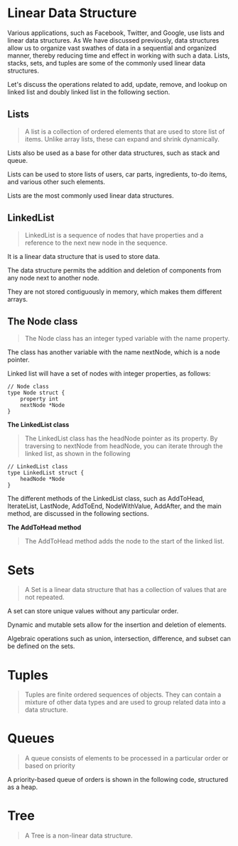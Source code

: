 # Linear Data Structure

Various applications, such as Facebook, Twitter, and Google, use lists and linear data structures.
As We have discussed previously, data structures allow us to organize vast swathes of data in a sequential and organized manner, 
thereby reducing time and effect in working with such a data. Lists, stacks, sets, and tuples are some of the commonly used
linear data structures.

Let's discuss the operations related to add, update, remove, and lookup on linked list and doubly linked list in the following section.

## Lists
> A list is a collection of ordered elements that are used to store list of items. Unlike array lists, these can expand and shrink dynamically.

Lists also be used as a base for other data structures, such as stack and queue.

Lists can be used to store lists of users, car parts, ingredients, to-do items, and various other such elements.

Lists are the most commonly used linear data structures.

## LinkedList
> LinkedList is a sequence of nodes that have properties and a reference to the next new node in the sequence.

It is a linear data structure that is used to store data.

The data structure permits the addition and deletion of components from any node next to another node.

They are not stored contiguously in memory, which makes them different arrays.

## The Node class
> The Node class has an integer typed variable with the name property.

The class has another variable with the name nextNode, which is a node pointer.

Linked list will have a set of nodes with integer properties, as follows:

    // Node class 
    type Node struct {
        property int
        nextNode *Node
    }
    
**The LinkedList class**
> The LinkedList class has the headNode pointer as its property.
By traversing to nextNode from headNode, you can iterate through the linked list, as shown in the following 

    // LinkedList class
    type LinkedList struct {
        headNode *Node
    }

The different methods of the LinkedList class, such as AddToHead, IterateList, LastNode, AddToEnd,
NodeWithValue, AddAfter, and the main method, are discussed in the following sections.

**The AddToHead method**
> The AddToHead method adds the node to the start of the linked list.

# Sets
> A Set is a linear data structure that has a collection of values that are not repeated.

A set can store unique values without any particular order.

Dynamic and mutable sets allow for the insertion and deletion of elements.

Algebraic operations such as union, intersection, difference, and subset can be defined on the sets.

# Tuples
> Tuples are finite ordered sequences of objects. They can contain a mixture of other data types 
and are used to group related data into a data structure.

# Queues
> A queue consists of elements to be processed in a particular order or based on priority

A priority-based queue of orders is shown in the following code, structured as a heap.

# Tree
> A Tree is a non-linear data structure.